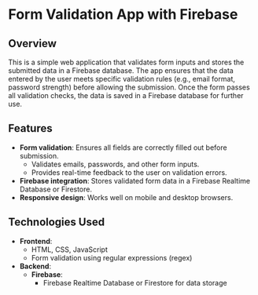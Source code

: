 # Form Validation App with Firebase

## Overview
This is a simple web application that validates form inputs and stores the submitted data in a Firebase database. The app ensures that the data entered by the user meets specific validation rules (e.g., email format, password strength) before allowing the submission. Once the form passes all validation checks, the data is saved in a Firebase database for further use.

## Features
- **Form validation**: Ensures all fields are correctly filled out before submission.
  - Validates emails, passwords, and other form inputs.
  - Provides real-time feedback to the user on validation errors.
- **Firebase integration**: Stores validated form data in a Firebase Realtime Database or Firestore.
- **Responsive design**: Works well on mobile and desktop browsers.

## Technologies Used
- **Frontend**:
  - HTML, CSS, JavaScript
  - Form validation using regular expressions (regex)
- **Backend**:
  - **Firebase**:
    - Firebase Realtime Database or Firestore for data storage
